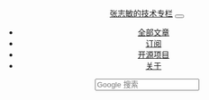 <header class="top" role="header">
  <div class="container bg-dark">
    <nav class="navbar navbar-expand-lg navbar-dark bg-dark">
      <a class="navbar-brand" href="/">张志敏的技术专栏</a>
        <button class="navbar-toggler" type="button" data-toggle="collapse" data-target="#navbarTogglerDemo02" aria-controls="navbarTogglerDemo02" aria-expanded="false" aria-label="Toggle navigation">
          <span class="navbar-toggler-icon"></span>
      </button>
      <div class="collapse navbar-collapse" id="navbarTogglerDemo02">
        <ul class="navbar-nav me-auto mt-2 mt-lg-0">
          <li class="nav-item">
            <a class="nav-link {% if page.navbar_active == 'pages' %}active{% endif %}" href="/pages.html">
              <i class="fas fa-list"></i> 全部文章
            </a>
          </li>
          <li class="nav-item">
            <a class="nav-link" href="/atom.xml">
              <i class="fas fa-rss"></i> 订阅
            </a>
          </li>
          <li class="nav-item">
            <a class="nav-link {% if page.navbar_active == 'library' %}active{% endif %}" href="/libraries.html">
              <i class="fab fa-github"></i> 开源项目
            </a>
          </li>
          <li class="nav-item">
            <a class="nav-link {% if page.navbar_active == 'about' %}active{% endif %}" href="/about.html">
              <i class="fas fa-info"></i> 关于
            </a>
          </li>
        </ul>
        <form class="form-inline my-2 my-lg-0" role="search" method="get" target="_blank" action="https://www.google.com/search">
          <input type="text" class="form-control" placeholder="Google 搜索" name="q" maxlength="200"/>
          <input type="hidden" name="oe" value="GB2312" />
          <input type="hidden" name="hl" value="zh-CN" />
          <input type="hidden" name="as_sitesearch" value="beginor.github.io" />
        </form>
      </div>
    </nav>
  </div>
</header>
